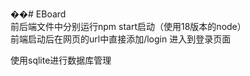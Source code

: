 ��#   E B o a r d <br/>
前后端文件中分别运行npm start启动（使用18版本的node）<br/>
前端启动后在网页的url中直接添加/login 进入到登录页面  <br/>

使用sqlite进行数据库管理
 
 
